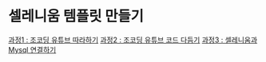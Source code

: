 # 셀레니움 템플릿 만들기
[과정1 : 조코딩 유튜브 따라하기](https://github.com/songyw0517/Selenium/tree/main/selenium/clone_coding/jocoding)
[과정2 : 조코딩 유튜브 코드 다듬기](https://github.com/songyw0517/Selenium/tree/main/selenium/seleniumTemplate/example1_ImageDown/src)
[과정3 : 셀레니움과 Mysql 연결하기](https://github.com/songyw0517/Selenium/blob/main/selenium/seleniumTemplate/example2_Mysql/example2_Mysql.md)
